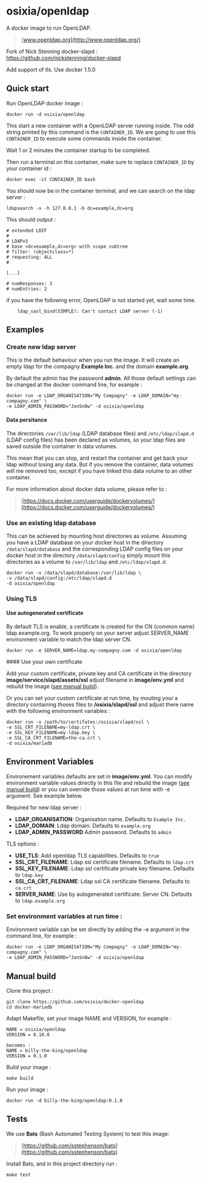 # osixia/openldap

A docker image to run OpenLDAP.
> [www.openldap.org](http://www.openldap.org/)

Fork of Nick Stenning docker-slapd :
https://github.com/nickstenning/docker-slapd

Add support of tls. Use docker 1.5.0

## Quick start
Run OpenLDAP docker image :

	docker run -d osixia/openldap
  
This start a new container with a OpenLDAP server running inside.
The odd string printed by this command is the `CONTAINER_ID`.
We are going to use this `CONTAINER_ID` to execute some commands inside the container.

Wait 1 or 2 minutes the container startup to be completed.

Then run a terminal on this container,
make sure to replace `CONTAINER_ID` by your container id :

	docker exec -it CONTAINER_ID bash

You should now be in the container terminal, 
and we can search on the ldap server :
	
	ldapsearch -x -h 127.0.0.1 -b dc=example,dc=org
	
This should output :

	# extended LDIF
	#
	# LDAPv3
	# base <dc=example,dc=org> with scope subtree
	# filter: (objectclass=*)
	# requesting: ALL
	#
	
	[...]

	# numResponses: 3
	# numEntries: 2
	
if you have the following error, OpenLDAP is not started yet, wait some time.

		ldap_sasl_bind(SIMPLE): Can't contact LDAP server (-1)
	
	
## Examples

### Create new ldap server

This is the default behaviour when you run the image.
It will create an empty ldap for the compagny **Example Inc.** and the domain **example.org**.

By default the admin has the password **admin**. All those default settings can be changed at the docker command line, for example :

	docker run -e LDAP_ORGANISATION="My Compagny" -e LDAP_DOMAIN="my-compagny.com" \
	-e LDAP_ADMIN_PASSWORD="JonSn0w" -d osixia/openldap

#### Data persitance

The directories `/var/lib/ldap` (LDAP database files) and `/etc/ldap/slapd.d`  (LDAP config files) has been declared as volumes, so your ldap files are saved outside the container in data volumes.

This mean that you can stop, and restart the container and get back your ldap without losing any data. But if you remove the container, data volumes will me removed too, except if you have linked this data volume to an other container.

For more information about docker data volume, please refer to :

> [https://docs.docker.com/userguide/dockervolumes/](https://docs.docker.com/userguide/dockervolumes/)

	
### Use an existing ldap database

This can be achieved by mounting host directories as volume. 
Assuming you have a LDAP database on your docker host in the directory `/data/slapd/database`
and the corresponding LDAP config files on your docker host in the directory `/data/slapd/config`
simply mount this directories as a volume to `/var/lib/ldap` and `/etc/ldap/slapd.d`:

	docker run -v /data/slapd/database:/var/lib/ldap \
	-v /data/slapd/config:/etc/ldap/slapd.d
	-d osixia/openldap

### Using TLS

#### Use autogenerated certificate
By default TLS is enable, a certificate is created for the CN (common name) ldap.example.org. To work properly on your server adjust SERVER_NAME environment variable to match the ldap server CN.

	docker run -e SERVER_NAME=ldap.my-compagny.com -d osixia/openldap

#### Use your own certificate

Add your custom certificate, private key and CA certificate in the directory **image/service/slapd/assets/ssl** adjust filename in **image/env.yml** and rebuild the image ([see manual build](#manual-build)).

Or you can set your custom certificate at run time, by mouting your a directory containing thoses files to **/osixia/slapd/ssl** and adjust there name with the following environment variables :

	docker run -v /path/to/certifates:/osixia/slapd/ssl \
	-e SSL_CRT_FILENAME=my-ldap.crt \
	-e SSL_KEY_FILENAME=my-ldap.key \
	-e SSL_CA_CRT_FILENAME=the-ca.crt \
	-d osixia/mariadb

## Environment Variables

Environement variables defaults are set in **image/env.yml**. You can modify environment variable values directly in this file and rebuild the image ([see manual build](#manual-build)) or you can override those values at run time with -e argument. See example below.

Required for new ldap server :
- **LDAP_ORGANISATION**: Organisation name. Defaults to `Example Inc.`
- **LDAP_DOMAIN**: Ldap domain. Defaults to `example.org`
- **LDAP_ADMIN_PASSWORD** Admin password. Defaults to `admin`

TLS options :
- **USE_TLS**: Add openldap TLS capabilities. Defaults to `true`
- **SSL_CRT_FILENAME**: Ldap ssl certificate filename. Defaults to `ldap.crt`
- **SSL_KEY_FILENAME**: Ldap ssl certificate private key filename. Defaults to `ldap.key`
- **SSL_CA_CRT_FILENAME**: Ldap ssl CA certificate  filename. Defaults to `ca.crt`
- **SERVER_NAME**: Use by autogenerated certificate: Server CN. Defaults to `ldap.example.org`

### Set environment variables at run time :

Environment variable can be set directly by adding the -e argument in the command line, for example :
	
	docker run -e LDAP_ORGANISATION="My Compagny" -e LDAP_DOMAIN="my-compagny.com" \
	-e LDAP_ADMIN_PASSWORD="JonSn0w" -d osixia/openldap

## Manual build

Clone this project :

	git clone https://github.com/osixia/docker-openldap
	cd docker-mariadb

Adapt Makefile, set your image NAME and VERSION, for example :

	NAME = osixia/openldap
	VERSION = 0.10.0
	
	becomes :
	NAME = billy-the-king/openldap
	VERSION = 0.1.0

Build your image :
	
	make build
	
Run your image :

	docker run -d billy-the-king/openldap:0.1.0

## Tests

We use **Bats** (Bash Automated Testing System) to test this image:

> [https://github.com/sstephenson/bats](https://github.com/sstephenson/bats)

Install Bats, and in this project directory run :

	make test

	
